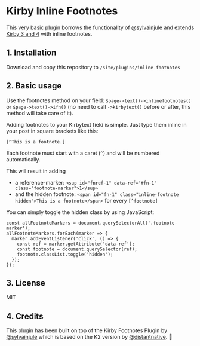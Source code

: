 # Kirby Inline Footnotes

This very basic plugin borrows the functionality of [@sylvainjule](https://github.com/sylvainjule/kirby-footnotes) and extends [Kirby 3 and 4](http://getkirby.com) with inline footnotes.

## 1. Installation

Download and copy this repository to `/site/plugins/inline-footnotes`

## 2. Basic usage

Use the footnotes method on your field: `$page->text()->inlinefootnotes()` or `$page->text()->ifn()` (no need to call `->kirbytext()` before or after, this method will take care of it).

Adding footnotes to your Kirbytext field is simple. Just type them inline in your post in square brackets like this:

```
[^This is a footnote.]
```

Each footnote must start with a caret (`^`) and will be numbered automatically.

This will result in adding

- a reference-marker: `<sup id="fnref-1" data-ref="#fn-1" class="footnote-marker">1</sup>`
- and the hidden footnote: `<span id="fn-1" class="inline-footnote hidden">This is a footnote</span>`
  for every `[^footnote]`

You can simply toggle the hidden class by using JavaScript:

```
const allFootnoteMarkers = document.querySelectorAll('.footnote-marker');
allFootnoteMarkers.forEach(marker => {
  marker.addEventListener('click', () => {
    const ref = marker.getAttribute('data-ref');
    const footnote = document.querySelector(ref);
    footnote.classList.toggle('hidden');
  });
});

```

## 3. License

MIT

## 4. Credits

This plugin has been built on top of the Kirby Footnotes Plugin by [@sylvainjule](https://github.com/sylvainjule/kirby-footnotes) which is based on the K2 version by [@distantnative](https://github.com/distantnative/footnotes). 🙏
